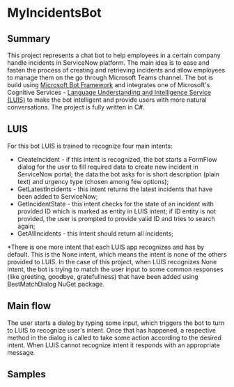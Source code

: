# MyIncidentsBot

## Summary
This project represents a chat bot to help employees in a certain company handle incidents in ServiceNow platform. The main idea is to ease and fasten the process of creating and retrieving incidents and allow employees to manage them on the go through Microsoft Teams channel. The bot is build using [Microsoft Bot Framework](https://dev.botframework.com/) and integrates one of Microsoft's Cognitive Services -  [Language Understanding and Intelligence Service (LUIS)](https://www.luis.ai/home) to make the bot intelligent and provide users with more natural conversations. The project is fully written in C#.

## LUIS
For this bot LUIS is trained to recognize four main intents:
* CreateIncident - if this intent is recognized, the bot starts a FormFlow dialog for the user to fill required data to create new incident in ServiceNow portal; the data the bot asks for is short description (plain text) and urgency type (chosen among few options);
* GetLatestIncidents - this intent returns the latest incidents that have been added to ServiceNow;
* GetIncidentState - this intent checks for the state of an incident with provided ID which is marked as entity in LUIS intent; if ID entity is not provided, the user is prompted to provide valid ID and tries to search again;
* GetAllIncidents - this intent should return all incidents;

*There is one more intent that each LUIS app recognizes and has by default. This is the None intent, which means the intent is none of the others provided to LUIS. In the case of this project, when LUIS recognizes None intent, the bot is trying to match the user input to some common responses (like greeting, goodbye, gratefullness) that have been added using BestMatchDialog NuGet package.

## Main flow
The user starts a dialog by typing some input, which triggers the bot to turn to LUIS to recognize user's intent. Once that has happened, a respective method in the dialog is called to take some action according to the desired intent. When LUIS cannot recognize intent it responds with an appropriate message.

## Samples
